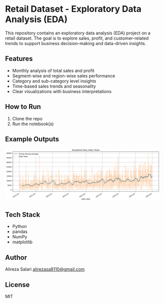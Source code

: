 # Retail Dataset - Exploratory Data Analysis (EDA)

This repository contains an exploratory data analysis (EDA) project on a retail dataset. The goal is to explore sales, profit, and customer-related trends to support business decision-making and data-driven insights.

## Features

- Monthly analysis of total sales and profit
- Segment-wise and region-wise sales performance
- Category and sub-category level insights
- Time-based sales trends and seasonality
- Clear visualizations with business interpretations

## How to Run

1. Clone the repo
3. Run the notebook(s)

## Example Outputs

!['Smoothed Daily Sales Trend'](result/plots/Smoothed_Daily_Sales_Trend.png)

## Tech Stack

- Python
- pandas 
- NumPy
- matplotlib

## Author

Alireza Salari 
alirezasa8110@gmail.com

## License

MIT
